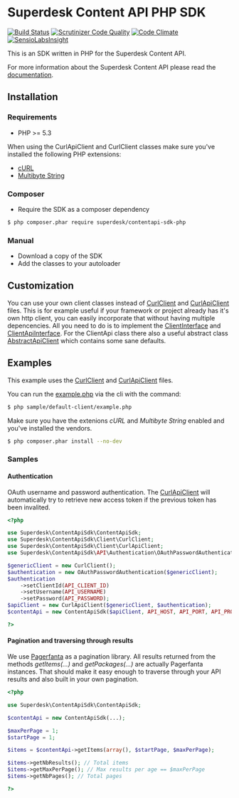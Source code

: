 # Superdesk Content API PHP SDK
[![Build Status](https://travis-ci.org/superdesk/contentapi-sdk-php.svg?branch=master)](https://travis-ci.org/superdesk/contentapi-sdk-php)
[![Scrutinizer Code Quality](https://scrutinizer-ci.com/g/superdesk/contentapi-sdk-php/badges/quality-score.png?b=master)](https://scrutinizer-ci.com/g/superdesk/contentapi-sdk-php/?branch=master) 
[![Code Climate](https://codeclimate.com/github/superdesk/contentapi-sdk-php/badges/gpa.svg)](https://codeclimate.com/github/superdesk/contentapi-sdk-php)
[![SensioLabsInsight](https://insight.sensiolabs.com/projects/b7fbb859-3d37-4945-91ae-940daf0073ec/mini.png)](https://insight.sensiolabs.com/projects/b7fbb859-3d37-4945-91ae-940daf0073ec)

This is an SDK written in PHP for the Superdesk Content API. 

For more information about the Superdesk Content API please read the [documentation](http://docs.superdeskcontentapi.apiary.io/).

## Installation

### Requirements
* PHP >= 5.3

When using the CurlApiClient and CurlClient classes make sure you've installed
the following PHP extensions:
* [cURL](http://php.net/manual/book.curl.php)
* [Multibyte String](http://php.net/manual/book.mbstring.php)

### Composer
* Require the SDK as a composer dependency 

```bash
$ php composer.phar require superdesk/contentapi-sdk-php
```

### Manual
* Download a copy of the SDK
* Add the classes to your autoloader

## Customization
You can use your own client classes instead of 
[CurlClient](src/Superdesk/ContentApiSdk/Client/CurlClient.php) and 
[CurlApiClient](src/Superdesk/ContentApiSdk/Client/CurlApiClient.php) files. 
This is for example useful if your framework or project already has it's own 
http client, you can easily incorporate that without having multiple 
depencencies.
All you need to do is to implement the 
[ClientInterface](src/Superdesk/ContentApiSdk/Client/ClientInterface.php) and 
[ClientApiInterface](src/Superdesk/ContentApiSdk/Client/ClientApiInterface.php). 
For the ClientApi class there also a useful abstract class 
[AbstractApiClient](src/Superdesk/ContentApiSdk/Client/AbstractApiClient.php) 
which contains some sane defaults.

## Examples

This example uses the [CurlClient](src/Superdesk/ContentApiSdk/Client/CurlClient.php) 
and [CurlApiClient](src/Superdesk/ContentApiSdk/Client/CurlApiClient.php) files.

You can run the [example.php](sample/default-client/example.php) via the cli 
with the command:

```bash
$ php sample/default-client/example.php
```

Make sure you have the extenions _cURL_ and _Multibyte String_ enabled and 
you've installed the vendors.

```bash
$ php composer.phar install --no-dev
```

### Samples

#### Authentication

OAuth username and password authentication. The 
[CurlApiClient](src/Superdesk/ContentApiSdk/Client/CurlApiClient.php) 
will automatically try to retrieve new access token if the previous token has
been invalited.


```php
<?php

use Superdesk\ContentApiSdk\ContentApiSdk;
use Superdesk\ContentApiSdk\Client\CurlClient;
use Superdesk\ContentApiSdk\Client\CurlApiClient;
use Superdesk\ContentApiSdk\API\Authentication\OAuthPasswordAuthentication;

$genericClient = new CurlClient();
$authentication = new OAuthPasswordAuthentication($genericClient);
$authentication
    ->setClientId(API_CLIENT_ID)
    ->setUsername(API_USERNAME)
    ->setPassword(API_PASSWORD);
$apiClient = new CurlApiClient($genericClient, $authentication);
$contentApi = new ContentApiSdk($apiClient, API_HOST, API_PORT, API_PROTOCOL);

?>
```

#### Pagination and traversing through results

We use [Pagerfanta](https://github.com/whiteoctober/Pagerfanta) as a pagination
library. All results returned from the methods _getItems(...)_ and 
_getPackages(...)_ are actually Pagerfanta instances. That should make it easy
enough to traverse through your API results and also built in your own pagination.

```php
<?php

use Superdesk\ContentApiSdk\ContentApiSdk;

$contentApi = new ContentApiSdk(...);

$maxPerPage = 1;
$startPage = 1;

$items = $contentApi->getItems(array(), $startPage, $maxPerPage);

$items->getNbResults(); // Total items
$items->getMaxPerPage(); // Max results per age == $maxPerPage
$items->getNbPages(); // Total pages

?>
```
